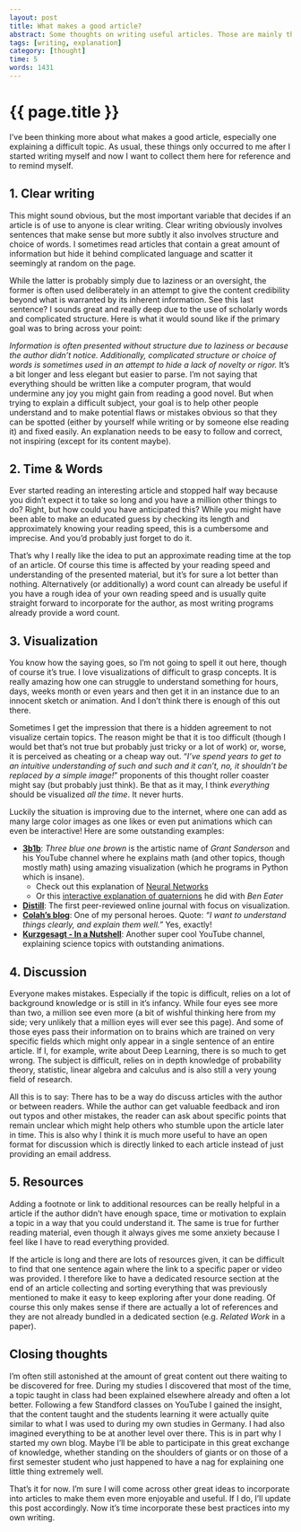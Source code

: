 ```yaml
---
layout: post
title: What makes a good article?
abstract: Some thoughts on writing useful articles. Those are mainly things I saw elsewhere and would like to incorporate into my own writing but also things I often miss in otherwise great texts.
tags: [writing, explanation]
category: [thought]
time: 5
words: 1431
---
```


# {{ page.title }}

I’ve been thinking more about what makes a good article, especially one explaining a difficult topic. As usual, these things only occurred to me after I started writing myself and now I want to collect them here for reference and to remind myself.

## 1. Clear writing

This might sound obvious, but the most important variable that decides if an article is of use to anyone is clear writing. Clear writing obviously involves sentences that make sense but more subtly it also involves structure and choice of words. I sometimes read articles that contain a great amount of information but hide it behind complicated language and scatter it seemingly at random on the page.

While the latter is probably simply due to laziness or an oversight, the former is often used deliberately in an attempt to give the content credibility beyond what is warranted by its inherent information. See this last sentence? I sounds great and really deep due to the use of scholarly words and complicated structure. Here is what it would sound like if the primary goal was to bring across your point:

_Information is often presented without structure due to laziness or because the author didn’t notice. Additionally, complicated structure or choice of words is sometimes used in an attempt to hide a lack of novelty or rigor._ It’s a bit longer and less elegant but easier to parse. I’m not saying that everything should be written like a computer program, that would undermine any joy you might gain from reading a good novel. But when trying to explain a difficult subject, your goal is to help other people understand and to make potential flaws or mistakes obvious so that they can be spotted (either by yourself while writing or by someone else reading it) and fixed easily. An explanation needs to be easy to follow and correct, not inspiring (except for its content maybe).

## 2. Time & Words

Ever started reading an interesting article and stopped half way because you didn’t expect it to take so long and you have a million other things to do? Right, but how could you have anticipated this? While you might have been able to make an educated guess by checking its length and approximately knowing your reading speed, this is a cumbersome and imprecise. And you’d probably just forget to do it.

That’s why I really like the idea to put an approximate reading time at the top of an article. Of course this time is affected by your reading speed and understanding of the presented material, but it’s for sure a lot better than nothing. Alternatively (or additionally) a word count can already be useful if you have a rough idea of your own reading speed and is usually quite straight forward to incorporate for the author, as most writing programs already provide a word count.

## 3. Visualization

You know how the saying goes, so I’m not going to spell it out here, though of course it’s true. I love visualizations of difficult to grasp concepts. It is really amazing how one can struggle to understand something for hours, days, weeks month or even years and then get it in an instance due to an innocent sketch or animation. And I don’t think there is enough of this out there.

Sometimes I get the impression that there is a hidden agreement to not visualize certain topics. The reason might be that it is too difficult (though I would bet that’s not true but probably just tricky or a lot of work) or, worse, it is perceived as cheating or a cheap way out. “_I’ve spend years to get to an intuitive understanding of such and such and it can’t, no, it shouldn’t be replaced by a simple image!_” proponents of this thought roller coaster might say (but probably just think).  Be that as it may, I think _everything_ should be visualized _all the time_. It never hurts.

Luckily the situation is improving due to the internet, where one can add as many large color images as one likes or even put animations which can even be interactive! Here are some outstanding examples:

* **[3b1b](https://www.youtube.com/channel/UCYO_jab_esuFRV4b17AJtAw/featured)**: _Three blue one brown_ is the artistic name of _Grant Sanderson_ and his YouTube channel where he explains math (and other topics, though mostly math) using amazing visualization (which he programs in Python which is insane).
  * Check out this explanation of [Neural Networks](https://www.3blue1brown.com/neural-networks)
  * Or this [interactive explanation of quaternions](https://eater.net/quaternions) he did with _Ben Eater_
* **[Distill](https://distill.pub/)**: The first peer-reviewed online journal with focus on visualization.
* **[Colah’s blog](https://colah.github.io)**: One of my personal heroes. Quote: _“I want to understand things clearly, and explain them well.”_ Yes, exactly!
* **[Kurzgesagt - In a Nutshell](https://www.youtube.com/user/Kurzgesagt/featured)**: Another super cool YouTube channel, explaining science topics with outstanding animations.

## 4. Discussion

Everyone makes mistakes. Especially if the topic is difficult, relies on a lot of background knowledge or is still in it’s infancy. While four eyes see more than two, a million see even more (a bit of wishful thinking here from my side; very unlikely that a million eyes will ever see this page). And some of those eyes pass their information on to brains which are trained on very specific fields which might only appear in a single sentence of an entire article. If I, for example, write about Deep Learning, there is so much to get wrong. The subject is difficult, relies on in depth knowledge of probability theory, statistic, linear algebra and calculus and is also still a very young field of research.

All this is to say: There has to be a way do discuss articles with the author or between readers. While the author can get valuable feedback and iron out typos and other mistakes, the reader can ask about specific points that remain unclear which might help others who stumble upon the article later in time. This is also why I think it is much more useful to have an open format for discussion which is directly linked to each article instead of just providing an email address.

## 5. Resources

Adding a footnote or link to additional resources can be really helpful in a article if the author didn’t have enough space, time or motivation to explain a topic in a way that you could understand it. The same is true for further reading material, even though it always gives me some anxiety because I feel like I have to read everything provided.

If the article is long and there are lots of resources given, it can be difficult to find that one sentence again where the link to a specific paper or video was provided. I therefore like to have a dedicated resource section at the end of an article collecting and sorting everything that was previously mentioned to make it easy to keep exploring after your done reading. Of course this only makes sense if there are actually a lot of references and they are not already bundled in a dedicated section (e.g. _Related Work_ in a paper).

## Closing thoughts

I’m often still astonished at the amount of great content out there waiting to be discovered for free. During my studies I discovered that most of the time, a topic taught in class had been explained elsewhere already and often a lot better. Following a few Standford classes on YouTube I gained the insight, that the content taught and the students learning it were actually quite similar to what I was used to during my own studies in Germany. I had also imagined everything to be at another level over there. This is in part why I started my own blog. Maybe I’ll be able to participate in this great exchange of knowledge, whether standing on the shoulders of giants or on those of a first semester student who just happened to have a nag for explaining one little thing extremely well.

That’s it for now. I’m sure I will come across other great ideas to incorporate into articles to make them even more enjoyable and useful. If I do, I’ll update this post accordingly. Now it’s time incorporate these best practices into my own writing.

